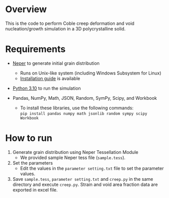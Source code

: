 # Overview
This is the code to perform Coble creep deformation and void nucleation/growth simulation in a 3D polycrystalline solid.

# Requirements
* [Neper](https://neper.info/index.html) to generate initial grain distribution
  * Runs on Unix-like system (including Windows Subsystem for Linux)
  * [Installation guide](https://neper.info/doc/introduction.html#installing-neper) is available
 
* [Python 3.10](https://www.python.org/downloads/) to run the simulation
  
* Pandas, NumPy, Math, JSON, Random, SymPy, Scipy, and Workbook
  * To install these libraries, use the following commands:  
    `pip install pandas numpy math jsonlib random sympy scipy Workbook`

# How to run
1. Generate grain distribution using Neper Tessellation Module
   * We provided sample Neper tess file (`sample.tess`).
2. Set the parameters
   * Edit the values in the `parameter setting.txt` file to set the parameter values.
3. Save `sample.tess`, `parameter setting.txt` and `creep.py` in the same directory and execute `creep.py`. Strain and void area fraction data are exported in excel file.
